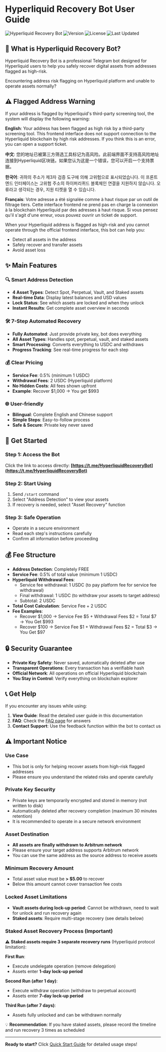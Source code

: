 # Hyperliquid Recovery Bot User Guide

![Hyperliquid Recovery Bot](https://img.shields.io/badge/Hyperliquid-Recovery%20Bot-blue)
![Version](https://img.shields.io/badge/version-2.6.0-green)
![License](https://img.shields.io/badge/license-MIT-blue)
![Last Updated](https://img.shields.io/badge/last%20updated-2025--10-brightgreen)

## 🤖 What is Hyperliquid Recovery Bot?

Hyperliquid Recovery Bot is a professional Telegram bot designed for Hyperliquid users to help you safely recover digital assets from addresses flagged as high-risk.

Encountering address risk flagging on Hyperliquid platform and unable to operate assets normally?

## ⚠️ Flagged Address Warning

If your address is flagged by Hyperliquid's third-party screening tool, the system will display the following warning:

**English**: Your address has been flagged as high risk by a third-party screening tool. This frontend interface does not support connection to the Hyperliquid blockchain by high risk addresses. If you think this is an error, you can open a support ticket.

**中文**: 您的地址已被第三方筛选工具标记为高风险。此前端界面不支持高风险地址连接到Hyperliquid区块链。如果您认为这是一个错误，您可以开启一个支持票据。

**한국어**: 귀하의 주소가 제3자 검증 도구에 의해 고위험으로 표시되었습니다. 이 프론트엔드 인터페이스는 고위험 주소의 하이퍼리퀴드 블록체인 연결을 지원하지 않습니다. 오류라고 생각되는 경우, 지원 티켓을 열 수 있습니다.

**Français**: Votre adresse a été signalée comme à haut risque par un outil de filtrage tiers. Cette interface frontend ne prend pas en charge la connexion à la blockchain Hyperliquid par des adresses à haut risque. Si vous pensez qu'il s'agit d'une erreur, vous pouvez ouvrir un ticket de support.

When your Hyperliquid address is flagged as high-risk and you cannot operate through the official frontend interface, this bot can help you:
- Detect all assets in the address
- Safely recover and transfer assets
- Avoid asset loss

## ✨ Main Features

### 🔍 Smart Address Detection
- **4 Asset Types**: Detect Spot, Perpetual, Vault, and Staked assets
- **Real-time Data**: Display latest balances and USD values
- **Lock Status**: See which assets are locked and when they unlock
- **Instant Results**: Get complete asset overview in seconds

### 🛠️ 7-Step Automated Recovery
- **Fully Automated**: Just provide private key, bot does everything
- **All Asset Types**: Handles spot, perpetual, vault, and staked assets
- **Smart Processing**: Converts everything to USDC and withdraws
- **Progress Tracking**: See real-time progress for each step

### 💰 Clear Pricing
- **Service Fee**: 0.5% (minimum 1 USDC)
- **Withdrawal Fees**: 2 USDC (Hyperliquid platform)
- **No Hidden Costs**: All fees shown upfront
- **Example**: Recover $1,000 → You get $993

### 🌐 User-friendly
- **Bilingual**: Complete English and Chinese support
- **Simple Steps**: Easy-to-follow process
- **Safe & Secure**: Private key never saved

## 🚀 Get Started

### Step 1: Access the Bot
Click the link to access directly: **[https://t.me/HyperliquidRecoveryBot](https://t.me/HyperliquidRecoveryBot)**

### Step 2: Start Using
1. Send `/start` command
2. Select "Address Detection" to view your assets
3. If recovery is needed, select "Asset Recovery" function

### Step 3: Safe Operation
- Operate in a secure environment
- Read each step's instructions carefully
- Confirm all information before proceeding

## 💰 Fee Structure

- **Address Detection**: Completely FREE
- **Service Fee**: 0.5% of total value (minimum 1 USDC)
- **Hyperliquid Withdrawal Fees**:
  - Service fee withdrawal: 1 USDC (to pay platform fee for service fee withdrawal)
  - Final withdrawal: 1 USDC (to withdraw your assets to target address)
  - Subtotal: 2 USDC
- **Total Cost Calculation**: Service Fee + 2 USDC
- **Fee Examples**:
  - Recover $1,000 → Service Fee $5 + Withdrawal Fees $2 = Total $7 → You Get $993
  - Recover $100 → Service Fee $1 + Withdrawal Fees $2 = Total $3 → You Get $97

## 🔒 Security Guarantee

- **Private Key Safety**: Never saved, automatically deleted after use
- **Transparent Operations**: Every transaction has a verifiable hash
- **Official Network**: All operations on official Hyperliquid blockchain
- **You Stay in Control**: Verify everything on blockchain explorer


## 📞 Get Help

If you encounter any issues while using:

1. **View Guide**: Read the detailed user guide in this documentation
2. **FAQ**: Check the [FAQ page](faq.md) for answers
3. **Contact Support**: Use the feedback function within the bot to contact us

## ⚠️ Important Notice

### Use Case
- This bot is only for helping recover assets from high-risk flagged addresses
- Please ensure you understand the related risks and operate carefully

### Private Key Security
- Private keys are temporarily encrypted and stored in memory (not written to disk)
- Automatically deleted after recovery completion (maximum 30 minutes retention)
- It is recommended to operate in a secure network environment

### Asset Destination
- **All assets are finally withdrawn to Arbitrum network**
- Please ensure your target address supports Arbitrum network
- You can use the same address as the source address to receive assets

### Minimum Recovery Amount
- Total asset value must be **> $5.00** to recover
- Below this amount cannot cover transaction fee costs

### Locked Asset Limitations
- **Vault assets during lock-up period**: Cannot be withdrawn, need to wait for unlock and run recovery again
- **Staked assets**: Require multi-stage recovery (see details below)

### Staked Asset Recovery Process (Important)

⚠️ **Staked assets require 3 separate recovery runs** (Hyperliquid protocol limitation):

**First Run**:
- Execute undelegate operation (remove delegation)
- Assets enter **1-day lock-up period**

**Second Run (after 1 day)**:
- Execute withdraw operation (withdraw to perpetual account)
- Assets enter **7-day lock-up period**

**Third Run (after 7 days)**:
- Assets fully unlocked and can be withdrawn normally

💡 **Recommendation**: If you have staked assets, please record the timeline and run recovery 3 times as scheduled

---

**Ready to start?** Click [Quick Start Guide](quick-start.md) for detailed usage steps!
